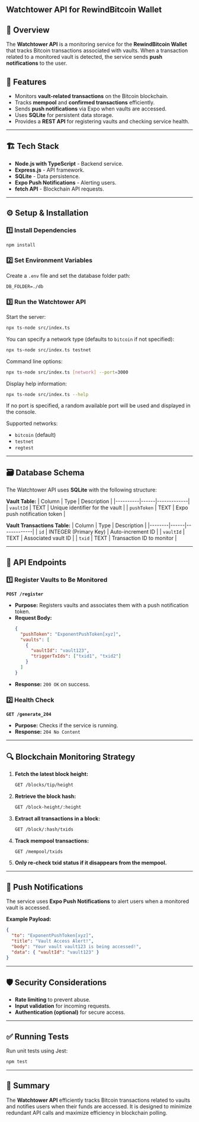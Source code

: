 ## Watchtower API for RewindBitcoin Wallet

## 📌 Overview
The **Watchtower API** is a monitoring service for the **RewindBitcoin Wallet** that tracks Bitcoin transactions associated with vaults. When a transaction related to a monitored vault is detected, the service sends **push notifications** to the user.

## 🚀 Features
- Monitors **vault-related transactions** on the Bitcoin blockchain.
- Tracks **mempool** and **confirmed transactions** efficiently.
- Sends **push notifications** via Expo when vaults are accessed.
- Uses **SQLite** for persistent data storage.
- Provides a **REST API** for registering vaults and checking service health.

---

## 🏗 Tech Stack
- **Node.js with TypeScript** - Backend service.
- **Express.js** - API framework.
- **SQLite** - Data persistence.
- **Expo Push Notifications** - Alerting users.
- **fetch API** - Blockchain API requests.

---

## ⚙️ Setup & Installation
### 1️⃣ Install Dependencies
```bash
npm install
```

### 2️⃣ Set Environment Variables
Create a `.env` file and set the database folder path:
```env
DB_FOLDER=./db
```

### 3️⃣ Run the Watchtower API
Start the server:
```bash
npx ts-node src/index.ts
```

You can specify a network type (defaults to `bitcoin` if not specified):
```bash
npx ts-node src/index.ts testnet
```

Command line options:
```bash
npx ts-node src/index.ts [network] --port=3000
```

Display help information:
```bash
npx ts-node src/index.ts --help
```

If no port is specified, a random available port will be used and displayed in the console.

Supported networks:
- `bitcoin` (default)
- `testnet`
- `regtest`

---

## 🗃 Database Schema
The Watchtower API uses **SQLite** with the following structure:

**Vault Table:**
| Column   | Type  | Description |
|----------|------|-------------|
| `vaultId` | TEXT | Unique identifier for the vault |
| `pushToken` | TEXT | Expo push notification token |

**Vault Transactions Table:**
| Column | Type  | Description |
|--------|------|-------------|
| `id`    | INTEGER (Primary Key) | Auto-increment ID |
| `vaultId` | TEXT | Associated vault ID |
| `txid` | TEXT | Transaction ID to monitor |

---

## 📡 API Endpoints
### **1️⃣ Register Vaults to Be Monitored**
**`POST /register`**
- **Purpose:** Registers vaults and associates them with a push notification token.
- **Request Body:**
  ```json
  {
    "pushToken": "ExponentPushToken[xyz]",
    "vaults": [
      {
        "vaultId": "vault123",
        "triggerTxIds": ["txid1", "txid2"]
      }
    ]
  }
  ```
- **Response:** `200 OK` on success.

### **2️⃣ Health Check**
**`GET /generate_204`**
- **Purpose:** Checks if the service is running.
- **Response:** `204 No Content`

---

## 🔍 Blockchain Monitoring Strategy
1. **Fetch the latest block height:**
   ```bash
   GET /blocks/tip/height
   ```
2. **Retrieve the block hash:**
   ```bash
   GET /block-height/:height
   ```
3. **Extract all transactions in a block:**
   ```bash
   GET /block/:hash/txids
   ```
4. **Track mempool transactions:**
   ```bash
   GET /mempool/txids
   ```
5. **Only re-check txid status if it disappears from the mempool.**

---

## 📩 Push Notifications
The service uses **Expo Push Notifications** to alert users when a monitored vault is accessed.

**Example Payload:**
```json
{
  "to": "ExponentPushToken[xyz]",
  "title": "Vault Access Alert!",
  "body": "Your vault vault123 is being accessed!",
  "data": { "vaultId": "vault123" }
}
```

---

## 🛡 Security Considerations
- **Rate limiting** to prevent abuse.
- **Input validation** for incoming requests.
- **Authentication (optional)** for secure access.

---

## ✅ Running Tests
Run unit tests using Jest:
```bash
npm test
```

---

## 🎯 Summary
The **Watchtower API** efficiently tracks Bitcoin transactions related to vaults and notifies users when their funds are accessed. It is designed to minimize redundant API calls and maximize efficiency in blockchain polling.
